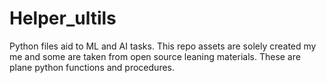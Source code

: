 # Helper_ultils

Python files aid to ML and AI tasks. This repo assets are solely created my me and some are taken from open source leaning materials.
These are plane python functions and procedures.
